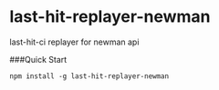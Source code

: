 # last-hit-replayer-newman

last-hit-ci replayer for newman api

###Quick Start

```
npm install -g last-hit-replayer-newman

```


